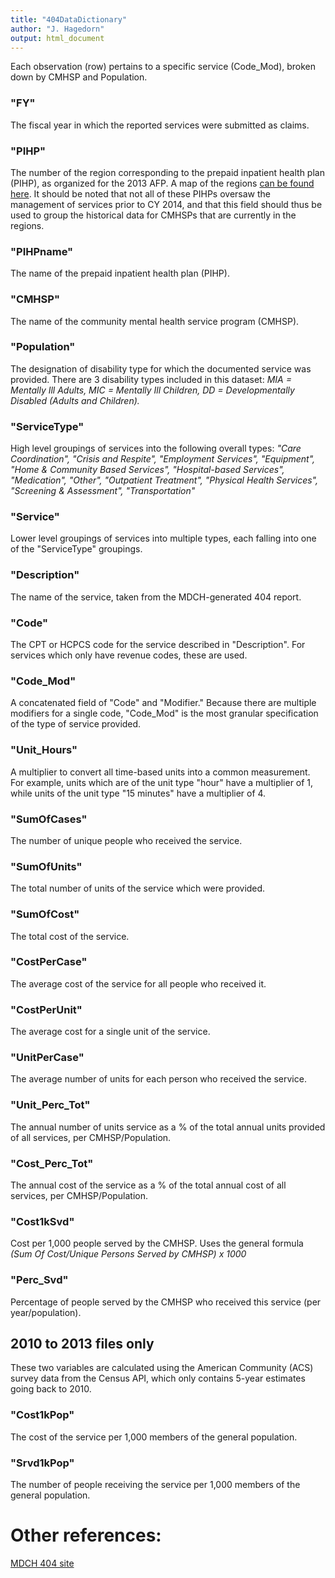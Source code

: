 ```yaml
---
title: "404DataDictionary"
author: "J. Hagedorn"
output: html_document
---
```


Each observation (row) pertains to a specific service (Code_Mod), broken down by CMHSP and Population.

### "FY"  
The fiscal year in which the reported services were submitted as claims.

### "PIHP" 
The number of the region corresponding to the prepaid inpatient health plan (PIHP), as organized for the 2013 AFP.  A map of the regions [can be found here](http://www.chrt.org/assets/policy-papers/community-mental-health-images/appendix-d.png).  It should be noted that not all of these PIHPs oversaw the management of services prior to CY 2014, and that this field should thus be used to group the historical data for CMHSPs that are currently in the regions.

### "PIHPname"
The name of the prepaid inpatient health plan (PIHP).

### "CMHSP" 
The name of the community mental health service program (CMHSP).

### "Population" 
The designation of disability type for which the documented service was provided.  There are 3 disability types included in this dataset: *MIA = Mentally Ill Adults, MIC = Mentally Ill Children, DD = Developmentally Disabled (Adults and Children).*

### "ServiceType"  
High level groupings of services into the following overall types: *"Care Coordination",             "Crisis and Respite", "Employment Services", "Equipment", "Home & Community Based Services", "Hospital-based Services", "Medication", "Other", "Outpatient Treatment", "Physical Health Services", "Screening & Assessment", "Transportation"*

### "Service"
Lower level groupings of services into multiple types, each falling into one of the "ServiceType" groupings.

### "Description" 
The name of the service, taken from the MDCH-generated 404 report.

### "Code"
The CPT or HCPCS code for the service described in "Description".  For services which only have revenue codes, these are used.

### "Code_Mod"
A concatenated field of "Code" and "Modifier."  Because there are multiple modifiers for a single code, "Code_Mod" is the most granular specification of the type of service provided.

### "Unit_Hours"
A multiplier to convert all time-based units into a common measurement.  For example, units which are of the unit type "hour" have a multiplier of 1, while units of the unit type "15 minutes" have a multiplier of 4.

### "SumOfCases" 
The number of unique people who received the service.

### "SumOfUnits"   
The total number of units of the service which were provided.

### "SumOfCost"    
The total cost of the service.

### "CostPerCase"  
The average cost of the service for all people who received it.

### "CostPerUnit"  
The average cost for a single unit of the service.

### "UnitPerCase"    
The average number of units for each person who received the service.

### "Unit_Perc_Tot"  
The annual number of units service as a % of the total annual units provided of all services, per CMHSP/Population.

### "Cost_Perc_Tot"  
The annual cost of the service as a % of the total annual cost of all services, per CMHSP/Population.

### "Cost1kSvd"     
Cost per 1,000 people served by the CMHSP.  Uses the general formula *(Sum Of Cost/Unique Persons Served by CMHSP) x 1000*

### "Perc_Svd"
Percentage of people served by the CMHSP who received this service (per year/population).

## 2010 to 2013 files only 

These two variables are calculated using the American Community (ACS) survey data from the Census API, which only contains 5-year estimates going back to 2010.

### "Cost1kPop"
The cost of the service per 1,000 members of the general population.

### "Srvd1kPop"
The number of people receiving the service per 1,000 members of the general population.

# Other references:
[MDCH 404 site](http://www.michigan.gov/mdch/0,4612,7-132-2941_4868_4902-256889--,00.html)
